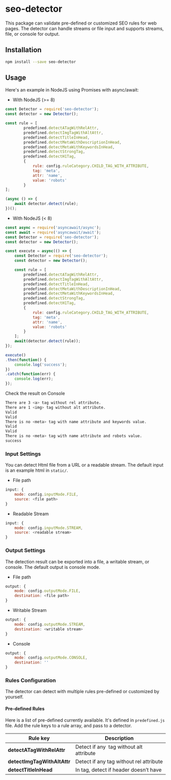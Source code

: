 # seo-detector

This package can validate pre-defined or customized SEO rules for web pages. The detector can handle streams or file input and supports streams, file, or console for output.

## Installation

```bash
npm install --save seo-detector
```

## Usage

Here's an example in NodeJS using Promises with async/await:

* With NodeJS (>= 8)
```js
const Detector = require('seo-detector');
const detector = new Detector();

const rule = [
        predefined.detectATagWithRelAttr, 
        predefined.detectImgTagWithAltAttr,
        predefined.detectTitleInHead,
        predefined.detectMetaWithDescriptionInHead,
        predefined.detectMetaWithKeywordsInHead,
        predefined.detectStrongTag,
        predefined.detectH1Tag,
        {
            rule: config.ruleCategory.CHILD_TAG_WITH_ATTRIBUTE, 
            tag: 'meta', 
            attr: 'name', 
            value: 'robots'
        }
];

(async () => {
    await detector.detect(rule);
})();
```

* With NodeJS (< 8)
```js
const async = require('asyncawait/async');
const await = require('asyncawait/await');
const Detector = require('seo-detector');
const detector = new Detector();

const execute = async(() => {
    const Detector = require('seo-detector');
    const detector = new Detector();

    const rule = [
        predefined.detectATagWithRelAttr, 
        predefined.detectImgTagWithAltAttr,
        predefined.detectTitleInHead,
        predefined.detectMetaWithDescriptionInHead,
        predefined.detectMetaWithKeywordsInHead,
        predefined.detectStrongTag,
        predefined.detectH1Tag,
        {
            rule: config.ruleCategory.CHILD_TAG_WITH_ATTRIBUTE, 
            tag: 'meta', 
            attr: 'name', 
            value: 'robots'
        }
    ];
    await(detector.detect(rule));
});

execute()
.then(function() {
    console.log('success');
})
.catch(function(err) {
    console.log(err);
});
```

Check the result on Console

```bash
There are 3 <a> tag without rel attribute.
There are 1 <img> tag without alt attribute.
Valid
Valid
There is no <meta> tag with name attribute and keywords value.
Valid
Valid
There is no <meta> tag with name attribute and robots value.
success
```

### Input Settings
You can detect Html file from a URL or a readable stream. The default input is an example html in `static/`.


* File path
```js
input: {
    mode: config.inputMode.FILE,
    source: <file path>
}
```
* Readable Stream
```js
input: {
    mode: config.inputMode.STREAM,
    source: <readable stream>
}
```

### Output Settings
The detection result can be exported into a file, a writable stream, or console. The default output is console mode.  
* File path
```js
output: {
    mode: config.outputMode.FILE,
    destination: <file path>
}
```
* Writable Stream
```js
output: {
    mode: config.outputMode.STREAM,
    destination: <writable stream>
}
```
* Console
```js
output: {
    mode: config.outputMode.CONSOLE,
    destination: ''
}
```

### Rules Configuration
The detector can detect with multiple rules pre-defined or customized by yourself.

#### Pre-defined Rules
Here is a list of pre-defined currently available. It's defined in `predefined.js` file. Add the rule keys to a rule array, and pass to a detector.

Rule key                                | Description
--------------------------------------- | --------------------------------------
**detectATagWithRelAttr**               | Detect if any <img /> tag without alt attribute
**detectImgTagWithAltAttr**             | Detect if any <a /> tag without rel attribute
**detectTitleInHead**                   | In <head> tag, detect if header doesn’t have <title> tag
**detectMetaWithDescriptionInHead**     | In <head> tag, detect if header doesn’t have <meta name=“descriptions” ... /> tag
**detectMetaWithKeywordsInHead**        | In <head> tag, detect if header doesn’t have <meta name=“keywords” ... /> tag
**detectStrongTag**                     | Detect if there’re more than 15 <strong&gt; tag in HTML
**detectH1Tag**                         | Detect if a HTML have more than one <H1&gt; tag

#### Customized Rules
There are three types of rule can be customized.
1. Detect if any specific tag without a defined attribute.
```js
{
    rule: config.ruleCategory.TAG_WITH_ATTRIBUTE, 
    tag: 'a', 
    attr: 'rel'
}
```
2. Detect if any specific child tag without a defined attribute and a defined value in a specific parent tag. (The keys `parent`, `attr`, and `value` are optional.)
```js
{
    rule: config.ruleCategory.CHILD_TAG_WITH_ATTRIBUTE, 
    parent: 'head', 
    tag: 'meta', 
    attr: 'name', 
    value: 'keywords'
}
```
3. Detect if the number of a specific tag in the whole contents is greater than a defined number.
```js
{
    rule: config.ruleCategory.TAG_LIMIT_COUNT, 
    tag: 'strong', 
    count: 15
}
```

## Test
The tests run the SEO detector with mocha for several sample HTMLs in `test/` and output the results for each mode.

To run the tests:
```bash
npm test
```
